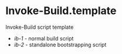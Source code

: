 # Invoke-Build.template
Invoke-Build script template

- *ib-1* - normal build script
- *ib-2* - standalone bootstrapping script 
